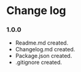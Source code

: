 # Change log

### 1.0.0

- Readme.md created.
- Changelog.md created.
- Package.json created.
- .gitignore created.
